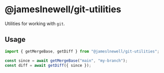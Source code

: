 # @jameslnewell/git-utilities

Utilities for working with `git`.

## Usage

```ts
import { getMergeBase, getDiff } from "@jameslnewell/git-utilities";

const since = await getMergeBase("main", "my-branch");
const diff = await getDiff({ since });
```
